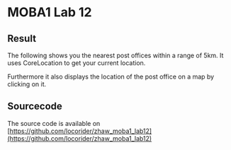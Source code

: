 # MOBA1 Lab 12

## Result
The following shows you the nearest post offices within a range of 5km. It uses CoreLocation to get your current location.

Furthermore it also displays the location of the post office on a map by clicking on it.

## Sourcecode
The source code is available on [https://github.com/locorider/zhaw_moba1_lab12](https://github.com/locorider/zhaw_moba1_lab12)

